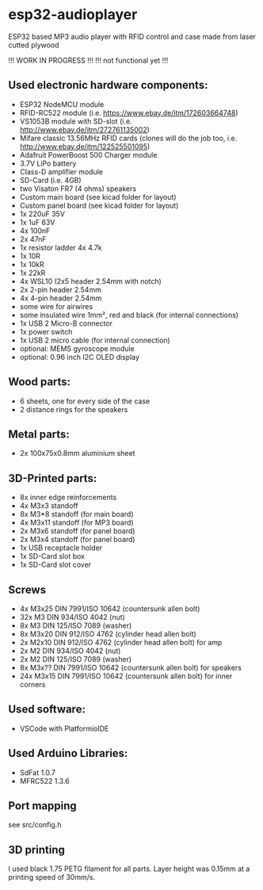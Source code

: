 # esp32-audioplayer
ESP32 based MP3 audio player with RFID control and case made from laser cutted plywood

!!! WORK IN PROGRESS !!!
!!! not functional yet !!!

## Used electronic hardware components:
* ESP32 NodeMCU module
* RFID-RC522 module (i.e. https://www.ebay.de/itm/172603664748)
* VS1053B module with SD-slot (i.e. http://www.ebay.de/itm/272761135002)
* Mifare classic 13.56MHz RFID cards (clones will do the job too, i.e. http://www.ebay.de/itm/122525501095)
* Adafruit PowerBoost 500 Charger module
* 3.7V LiPo battery 
* Class-D amplifier module
* SD-Card (i.e. 4GB)
* two Visaton FR7 (4 ohms) speakers
* Custom main board (see kicad folder for layout)
* Custom panel board (see kicad folder for layout)
* 1x 220uF 35V
* 1x 1uF 63V
* 4x 100nF 
* 2x 47nF
* 1x resistor ladder 4x 4.7k
* 1x 10R 
* 1x 10kR
* 1x 22kR
* 4x WSL10 (2x5 header 2.54mm with notch)
* 2x 2-pin header 2.54mm
* 4x 4-pin header 2.54mm
* some wire for airwires
* some insulated wire 1mm², red and black (for internal connections)
* 1x USB 2 Micro-B connector
* 1x power switch
* 1x USB 2 micro cable (for internal connection)
* optional: MEMS gyroscope module
* optional: 0.96 inch I2C OLED display

## Wood parts:
* 6 sheets, one for every side of the case
* 2 distance rings for the speakers

## Metal parts:
* 2x 100x75x0.8mm aluminium sheet

## 3D-Printed parts:
* 8x inner edge reinforcements
* 4x M3x3 standoff
* 8x M3*8 standoff (for main board)
* 4x M3x11 standoff (for MP3 board)
* 2x M3x6 standoff (for panel board)
* 2x M3x4 standoff (for panel board)
* 1x USB receptacle holder
* 1x SD-Card slot box
* 1x SD-Card slot cover

## Screws
* 4x M3x25 DIN 7991/ISO 10642 (countersunk allen bolt)
* 32x M3 DIN 934/ISO 4042 (nut)
* 8x M3 DIN 125/ISO 7089 (washer)
* 8x M3x20 DIN 912/ISO 4762 (cylinder head allen bolt)
* 2x M2x10 DIN 912/ISO 4762 (cylinder head allen bolt) for amp
* 2x M2 DIN 934/ISO 4042 (nut)
* 2x M2 DIN 125/ISO 7089 (washer)
* 8x M3x?? DIN 7991/ISO 10642 (countersunk allen bolt) for speakers
* 24x M3x15 DIN 7991/ISO 10642 (countersunk allen bolt) for inner corners

## Used software:
* VSCode with PlatformioIDE

## Used Arduino Libraries:
* SdFat 1.0.7
* MFRC522 1.3.6

## Port mapping
see src/config.h

## 3D printing
I used black 1.75 PETG filament for all parts.
Layer height was 0.15mm at a printing speed of 30mm/s.
